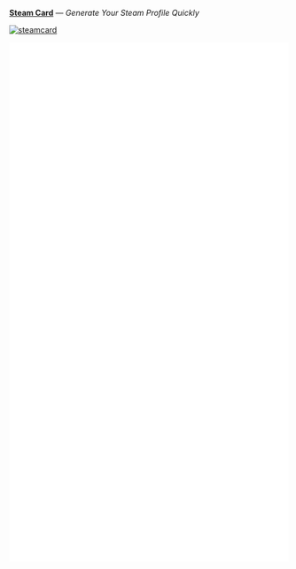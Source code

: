 [**Steam Card**](https://github.com/yuyinws/steam-card) — *Generate Your Steam Profile Quickly*

[![steamcard](https://steam-card-yuyinws.vercel.app/card/76561198340841543)](https://github.com/yuyinws/steam-card)

![state](https://raw.githubusercontent.com/yuyinws/yuyinws/main/github-metrics.svg)

